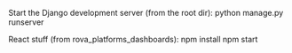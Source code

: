 Start the Django development server (from the root dir):
python manage.py runserver

React stuff (from rova_platforms_dashboards):
npm install
npm start
